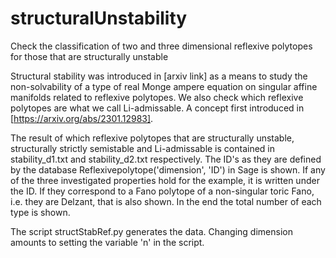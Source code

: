 # structuralUnstability
Check the classification of two and three dimensional reflexive polytopes for those that are structurally unstable

Structural stability was introduced in [arxiv link] as a means to study the non-solvability of a type of real Monge ampere equation
on singular affine manifolds related to reflexive polytopes. We also check which reflexive polytopes are what we call Li-admissable. A concept first introduced in [https://arxiv.org/abs/2301.12983].

The result of which reflexive polytopes that are structurally unstable, structurally strictly semistable and Li-admissable is contained in stability_d1.txt and stability_d2.txt respectively. The ID's as they are defined by the database Reflexivepolytope('dimension', 'ID') in Sage is shown. If any of the three investigated properties hold for the example, it is written under the ID. If they correspond to a Fano polytope of a non-singular toric Fano, i.e. they are Delzant, that is also shown. In the end the total number of each type is shown. 

The script structStabRef.py generates the data. Changing dimension amounts to setting the variable 'n' in the script. 
